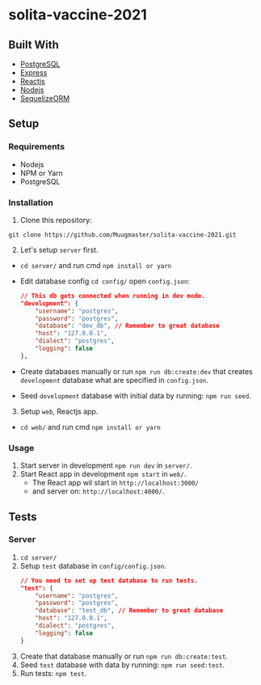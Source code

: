 # solita-vaccine-2021

## Built With

- [PostgreSQL](https://www.postgresql.org/)
- [Express](https://expressjs.com/)
- [Reactjs](https://reactjs.org/)
- [Nodejs](https://nodejs.org/en/)
- [SequelizeORM](https://sequelize.org/)

## Setup

### Requirements

- Nodejs
- NPM or Yarn
- PostgreSQL

### Installation

1. Clone this repository:

```
git clone https://github.com/Muugmaster/solita-vaccine-2021.git
```

2. Let's setup `server` first.

- `cd server/` and run cmd `npm install or yarn`
- Edit database config `cd config/` open `config.json`:
  ```json
  // This db gets connected when running in dev mode.
  "development": {
      "username": "postgres",
      "password": "postgres",
      "database": "dev_db", // Remember to great database
      "host": "127.0.0.1",
      "dialect": "postgres",
      "logging": false
  },
  ```
- Create databases manually or run `npm run db:create:dev` that creates `development` database what are specified in `config.json`.

- Seed `development` database with initial data by running: `npm run seed`.

3. Setup `web`, Reactjs app.

- `cd web/` and run cmd `npm install or yarn`

### Usage

1. Start server in development `npm run dev` in `server/`.
2. Start React app in development `npm start` in `web/`.
   - The React app wil start in `http://localhost:3000/`
   - and server on: `http://localhost:4000/`.

## Tests

### Server

1. `cd server/`
2. Setup `test` database in `config/config.json`.
   ```json
   // You need to set up test database to run tests.
   "test": {
       "username": "postgres",
       "password": "postgres",
       "database": "test_db", // Remember to great database
       "host": "127.0.0.1",
       "dialect": "postgres",
       "logging": false
   }
   ```
3. Create that database manually or run `npm run db:create:test`.
4. Seed `test` database with data by running: `npm run seed:test`.
5. Run tests: `npm test`.
